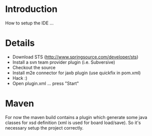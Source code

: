 # Introduction #

How to setup the IDE ...


# Details #

  * Download STS (http://www.springsource.com/developer/sts)
  * Install a svn team provider plugin (i.e. Subversive)
  * Checkout the source
  * Install m2e connector for jaxb plugin (use quickfix in pom.xml)
  * Hack :)
  * Open plugin.xml ... press "Start"

# Maven #

For now the maven build contains a plugin which generate some java classes for xsd definition (xml is used for board load/save). So it's necessary setup the project correctly.
